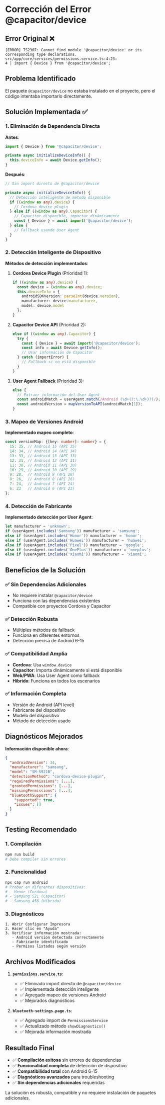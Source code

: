 # Corrección del Error @capacitor/device

## Error Original ❌
```
[ERROR] TS2307: Cannot find module '@capacitor/device' or its corresponding type declarations.
src/app/core/services/permissions.service.ts:4:23:
4 │ import { Device } from '@capacitor/device';
```

## Problema Identificado
El paquete `@capacitor/device` no estaba instalado en el proyecto, pero el código intentaba importarlo directamente.

## Solución Implementada ✅

### 1. Eliminación de Dependencia Directa
**Antes**:
```typescript
import { Device } from '@capacitor/device';

private async initializeDeviceInfo() {
  this.deviceInfo = await Device.getInfo();
}
```

**Después**:
```typescript
// Sin import directo de @capacitor/device

private async initializeDeviceInfo() {
  // Detección inteligente de método disponible
  if ((window as any).device) {
    // Cordova device plugin
  } else if ((window as any).Capacitor) {
    // Capacitor disponible, importar dinámicamente
    const { Device } = await import('@capacitor/device');
  } else {
    // Fallback usando User Agent
  }
}
```

### 2. Detección Inteligente de Dispositivo

**Métodos de detección implementados**:

1. **Cordova Device Plugin** (Prioridad 1):
   ```typescript
   if ((window as any).device) {
     const device = (window as any).device;
     this.deviceInfo = {
       androidSDKVersion: parseInt(device.version),
       manufacturer: device.manufacturer,
       model: device.model
     };
   }
   ```

2. **Capacitor Device API** (Prioridad 2):
   ```typescript
   else if ((window as any).Capacitor) {
     try {
       const { Device } = await import('@capacitor/device');
       const info = await Device.getInfo();
       // Usar información de Capacitor
     } catch (importError) {
       // Fallback si no está disponible
     }
   }
   ```

3. **User Agent Fallback** (Prioridad 3):
   ```typescript
   else {
     // Extraer información del User Agent
     const androidMatch = userAgent.match(/Android (\d+(?:\.\d+)?)/);
     const androidVersion = mapVersionToAPI(androidMatch[1]);
   }
   ```

### 3. Mapeo de Versiones Android

**Implementado mapeo completo**:
```typescript
const versionMap: {[key: number]: number} = {
  15: 35, // Android 15 (API 35)
  14: 34, // Android 14 (API 34)
  13: 33, // Android 13 (API 33)
  12: 31, // Android 12 (API 31)
  11: 30, // Android 11 (API 30)
  10: 29, // Android 10 (API 29)
  9: 28,  // Android 9 (API 28)
  8: 26,  // Android 8 (API 26)
  7: 24,  // Android 7 (API 24)
  6: 23   // Android 6 (API 23)
};
```

### 4. Detección de Fabricante

**Implementado detección por User Agent**:
```typescript
let manufacturer = 'unknown';
if (userAgent.includes('Samsung')) manufacturer = 'samsung';
else if (userAgent.includes('Honor')) manufacturer = 'honor';
else if (userAgent.includes('Huawei')) manufacturer = 'huawei';
else if (userAgent.includes('Pixel')) manufacturer = 'google';
else if (userAgent.includes('OnePlus')) manufacturer = 'oneplus';
else if (userAgent.includes('Xiaomi')) manufacturer = 'xiaomi';
```

## Beneficios de la Solución

### ✅ **Sin Dependencias Adicionales**
- No requiere instalar `@capacitor/device`
- Funciona con las dependencias existentes
- Compatible con proyectos Cordova y Capacitor

### ✅ **Detección Robusta**
- Múltiples métodos de fallback
- Funciona en diferentes entornos
- Detección precisa de Android 6-15

### ✅ **Compatibilidad Amplia**
- **Cordova**: Usa `window.device`
- **Capacitor**: Importa dinámicamente si está disponible
- **Web/PWA**: Usa User Agent como fallback
- **Híbrido**: Funciona en todos los escenarios

### ✅ **Información Completa**
- Versión de Android (API level)
- Fabricante del dispositivo
- Modelo del dispositivo
- Método de detección usado

## Diagnósticos Mejorados

**Información disponible ahora**:
```json
{
  "androidVersion": 34,
  "manufacturer": "samsung",
  "model": "SM-S921B",
  "detectionMethod": "cordova-device-plugin",
  "requiredPermissions": [...],
  "grantedPermissions": [...],
  "missingPermissions": [...],
  "bluetoothSupport": {
    "supported": true,
    "issues": []
  }
}
```

## Testing Recomendado

### 1. Compilación
```bash
npm run build
# Debe compilar sin errores
```

### 2. Funcionalidad
```bash
npx cap run android
# Probar en diferentes dispositivos:
# - Honor (Cordova)
# - Samsung S21 (Capacitor)
# - Samsung A56 (Híbrido)
```

### 3. Diagnósticos
```
1. Abrir Configurar Impresora
2. Hacer clic en "Ayuda"
3. Verificar información mostrada:
   - Android version detectada correctamente
   - Fabricante identificado
   - Permisos listados según versión
```

## Archivos Modificados

1. **`permissions.service.ts`**:
   - ✅ Eliminado import directo de `@capacitor/device`
   - ✅ Implementada detección inteligente
   - ✅ Agregado mapeo de versiones Android
   - ✅ Mejorados diagnósticos

2. **`bluetooth-settings.page.ts`**:
   - ✅ Agregado import de `PermissionsService`
   - ✅ Actualizado método `showDiagnostics()`
   - ✅ Mejorada información mostrada

## Resultado Final

- ✅ **Compilación exitosa** sin errores de dependencias
- ✅ **Funcionalidad completa** de detección de dispositivo
- ✅ **Compatibilidad total** con Android 6-15
- ✅ **Diagnósticos avanzados** para troubleshooting
- ✅ **Sin dependencias adicionales** requeridas

La solución es robusta, compatible y no requiere instalación de paquetes adicionales.